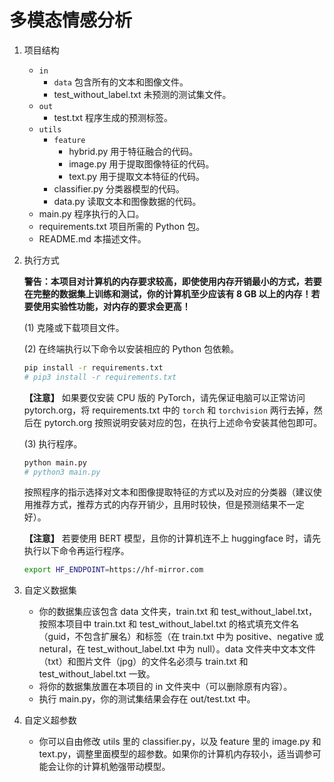 # 多模态情感分析

1. 项目结构
   - `in`
     * `data` 包含所有的文本和图像文件。
     * test_without_label.txt 未预测的测试集文件。
   - `out`
     * test.txt 程序生成的预测标签。
   - `utils`
     * `feature`
       - hybrid.py 用于特征融合的代码。
       - image.py 用于提取图像特征的代码。
       - text.py 用于提取文本特征的代码。
     * classifier.py 分类器模型的代码。
     * data.py 读取文本和图像数据的代码。
   - main.py 程序执行的入口。
   - requirements.txt 项目所需的 Python 包。
   - README.md 本描述文件。

2. 执行方式
   
   **警告：本项目对计算机的内存要求较高，即使使用内存开销最小的方式，若要在完整的数据集上训练和测试，你的计算机至少应该有 8 GB 以上的内存！若要使用实验性功能，对内存的要求会更高！**
   
   (1) 克隆或下载项目文件。
   
   (2) 在终端执行以下命令以安装相应的 Python 包依赖。
   ```bash
   pip install -r requirements.txt
   # pip3 install -r requirements.txt
   ```
   **【注意】** 如果要仅安装 CPU 版的 PyTorch，请先保证电脑可以正常访问 pytorch.org，将 requirements.txt 中的 `torch` 和 `torchvision` 两行去掉，然后在 pytorch.org 按照说明安装对应的包，在执行上述命令安装其他包即可。
   
   (3) 执行程序。
   ```bash
   python main.py
   # python3 main.py
   ```
   按照程序的指示选择对文本和图像提取特征的方式以及对应的分类器（建议使用推荐方式，推荐方式的内存开销少，且用时较快，但是预测结果不一定好）。
   
   **【注意】** 若要使用 BERT 模型，且你的计算机连不上 huggingface 时，请先执行以下命令再运行程序。
   ```bash
   export HF_ENDPOINT=https://hf-mirror.com
   ```

4. 自定义数据集
   - 你的数据集应该包含 data 文件夹，train.txt 和 test_without_label.txt，按照本项目中 train.txt 和 test_without_label.txt 的格式填充文件名（guid，不包含扩展名）和标签（在 train.txt 中为 positive、negative 或 netural，在 test_without_label.txt 中为 null）。data 文件夹中文本文件（txt）和图片文件（jpg）的文件名必须与 train.txt 和 test_without_label.txt 一致。
   - 将你的数据集放置在本项目的 in 文件夹中（可以删除原有内容）。
   - 执行 main.py，你的测试集结果会存在 out/test.txt 中。

5. 自定义超参数
   - 你可以自由修改 utils 里的 classifier.py，以及 feature 里的 image.py 和 text.py，调整里面模型的超参数。如果你的计算机内存较小，适当调参可能会让你的计算机勉强带动模型。
